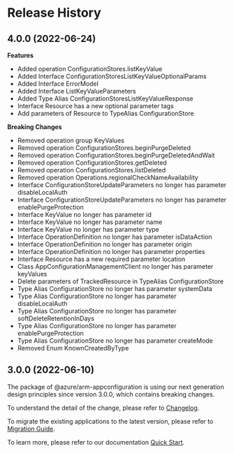 # Release History
    
## 4.0.0 (2022-06-24)
    
**Features**

  - Added operation ConfigurationStores.listKeyValue
  - Added Interface ConfigurationStoresListKeyValueOptionalParams
  - Added Interface ErrorModel
  - Added Interface ListKeyValueParameters
  - Added Type Alias ConfigurationStoresListKeyValueResponse
  - Interface Resource has a new optional parameter tags
  - Add parameters of Resource to TypeAlias ConfigurationStore

**Breaking Changes**

  - Removed operation group KeyValues
  - Removed operation ConfigurationStores.beginPurgeDeleted
  - Removed operation ConfigurationStores.beginPurgeDeletedAndWait
  - Removed operation ConfigurationStores.getDeleted
  - Removed operation ConfigurationStores.listDeleted
  - Removed operation Operations.regionalCheckNameAvailability
  - Interface ConfigurationStoreUpdateParameters no longer has parameter disableLocalAuth
  - Interface ConfigurationStoreUpdateParameters no longer has parameter enablePurgeProtection
  - Interface KeyValue no longer has parameter id
  - Interface KeyValue no longer has parameter name
  - Interface KeyValue no longer has parameter type
  - Interface OperationDefinition no longer has parameter isDataAction
  - Interface OperationDefinition no longer has parameter origin
  - Interface OperationDefinition no longer has parameter properties
  - Interface Resource has a new required parameter location
  - Class AppConfigurationManagementClient no longer has parameter keyValues
  - Delete parameters of TrackedResource in TypeAlias ConfigurationStore
  - Type Alias ConfigurationStore no longer has parameter systemData
  - Type Alias ConfigurationStore no longer has parameter disableLocalAuth
  - Type Alias ConfigurationStore no longer has parameter softDeleteRetentionInDays
  - Type Alias ConfigurationStore no longer has parameter enablePurgeProtection
  - Type Alias ConfigurationStore no longer has parameter createMode
  - Removed Enum KnownCreatedByType
    
    
## 3.0.0 (2022-06-10)

The package of @azure/arm-appconfiguration is using our next generation design principles since version 3.0.0, which contains breaking changes.

To understand the detail of the change, please refer to [Changelog](https://aka.ms/js-track2-changelog).

To migrate the existing applications to the latest version, please refer to [Migration Guide](https://aka.ms/js-track2-migration-guide).

To learn more, please refer to our documentation [Quick Start](https://aka.ms/js-track2-quickstart).
